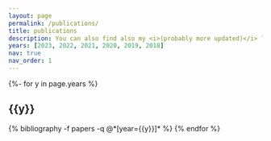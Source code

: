 ```yaml
---
layout: page
permalink: /publications/
title: publications
description: You can also find also my <i>(probably more updated)</i> list of publications in my <a href='https://scholar.google.com/citations?user=NYOBdJQAAAAJ&hl=en'> <b>Google Scholar</b></a> 
years: [2023, 2022, 2021, 2020, 2019, 2018]
nav: true
nav_order: 1
---
```

<!-- _pages/publications.md -->
<div class="publications">

{%- for y in page.years %}
  <h2 class="year">{{y}}</h2>
  {% bibliography -f papers -q @*[year={{y}}]* %}
{% endfor %}

</div>
